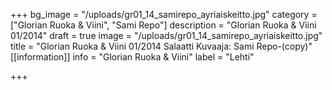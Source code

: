 +++
bg_image = "/uploads/gr01_14_samirepo_ayriaiskeitto.jpg"
category = ["Glorian Ruoka & Viini", "Sami Repo"]
description = "Glorian Ruoka & Viini 01/2014"
draft = true
image = "/uploads/gr01_14_samirepo_ayriaiskeitto.jpg"
title = "Glorian Ruoka & Viini 01/2014 Salaatti Kuvaaja: Sami Repo-(copy)"
[[information]]
info = "Glorian Ruoka & Viini"
label = "Lehti"

+++
